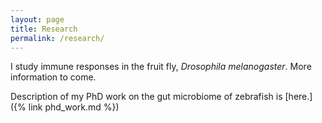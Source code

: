 ```yaml
---
layout: page
title: Research
permalink: /research/
---
```

I study immune responses in the fruit fly, *Drosophila melanogaster*. More information to come.

Description of my PhD work on the gut microbiome of zebrafish is [here.]({% link phd_work.md %})

